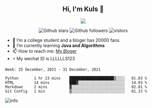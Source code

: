 <h2 align="center"> Hi, I'm Kuls 👋 </h2>
<p align="center">
    <p align="center">
        <img src=" https://avatars.githubusercontent.com/u/42165104?s=460&u=5c7fbf0bce7d4b38a15a44676e6f64b529e47598&v=4"/>
    </p>
    <p align="center">
      <img src="https://img.shields.io/github/stars/hellokuls?style=social" alt="Github stars" />
      <img src="https://img.shields.io/github/followers/hellokuls?style=social" alt="Github followers" />
      <img src="https://visitor-badge.glitch.me/badge?page_id=hellokuls.readme" alt="vistors" />
    </p>
</p>

- 🔭 I’m a college student and a bloger has 20000 fans.
- 🌱 I’m currently learning **Java and Algorithms**
- 📫 How to reach me: [My Bloger](http://www.kuls6.top) 
- ⚡ My wechat ID is LLLLLLS123

<!--START_SECTION:waka-->
```text
Week: 25 December, 2021 - 31 December, 2021

Python       1 hr 23 mins    ████████████████████▒░░░░   81.83 % 
HTML         14 mins         ███▓░░░░░░░░░░░░░░░░░░░░░   14.03 % 
Markdown     2 mins          ▓░░░░░░░░░░░░░░░░░░░░░░░░   02.81 % 
Git Config   1 min           ▒░░░░░░░░░░░░░░░░░░░░░░░░   01.33 % 
```
<!--END_SECTION:waka-->

![info](https://github-readme-stats.vercel.app/api?username=hellokuls&show_icons=true&count_private=true&hide=prs&theme=default_repocard)


